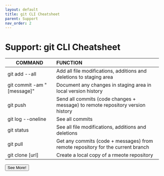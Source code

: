 ```yaml
---
layout: default
title: git CLI Cheatsheet
parent: Support
nav_order: 2
---
```


# Support: git CLI Cheatsheet

|  COMMAND  |  FUNCTION |
|---        |:------        |
|  git add --all | Add all file modifications, additions and deletions to staging area   |
| git commit -am "[message]" | Document any changes in staging area in local version history |
| git push | Send all commits (code changes + message) to remote repository version history |
| git log --oneline | See all commits |
| git status | See all file modifications, additions and deletions |
| git pull | Get any commits (code + messages) from remote repository for the current branch|
| git clone [url] | Create a local copy of a rmeote repository |


<a href = "https://education.github.com/git-cheat-sheet-education.pdf" target = "_blank"><button class = "button">See More!</button></a>